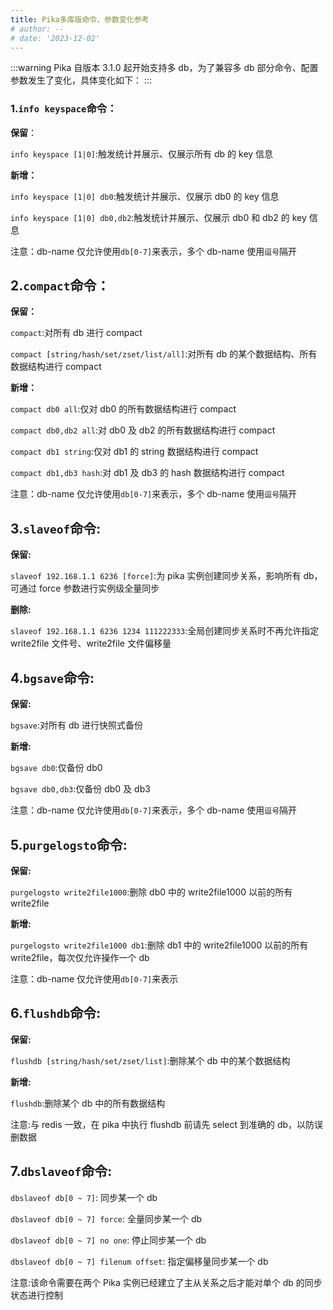 ```yaml
---
title: Pika多库版命令、参数变化参考
# author: --
# date: '2023-12-02'
---
```


:::warning
Pika 自版本 3.1.0 起开始支持多 db，为了兼容多 db 部分命令、配置参数发生了变化，具体变化如下：
:::

### 1.`info keyspace`命令：

**保留**：

`info keyspace [1|0]`:触发统计并展示、仅展示所有 db 的 key 信息

**新增：**

`info keyspace [1|0] db0`:触发统计并展示、仅展示 db0 的 key 信息

`info keyspace [1|0] db0,db2`:触发统计并展示、仅展示 db0 和 db2 的 key 信息

注意：db-name 仅允许使用`db[0-7]`来表示，多个 db-name 使用`逗号`隔开

## 2.`compact`命令：

**保留：**

`compact`:对所有 db 进行 compact

`compact [string/hash/set/zset/list/all]`:对所有 db 的某个数据结构、所有数据结构进行 compact

**新增：**

`compact db0 all`:仅对 db0 的所有数据结构进行 compact

`compact db0,db2 all`:对 db0 及 db2 的所有数据结构进行 compact

`compact db1 string`:仅对 db1 的 string 数据结构进行 compact

`compact db1,db3 hash`:对 db1 及 db3 的 hash 数据结构进行 compact

注意：db-name 仅允许使用`db[0-7]`来表示，多个 db-name 使用`逗号`隔开

## 3.`slaveof`命令:

**保留:**

`slaveof 192.168.1.1 6236 [force]`:为 pika 实例创建同步关系，影响所有 db，可通过 force 参数进行实例级全量同步

**删除:**

`slaveof 192.168.1.1 6236 1234 111222333`:全局创建同步关系时不再允许指定 write2file 文件号、write2file 文件偏移量

## 4.`bgsave`命令:

**保留:**

`bgsave`:对所有 db 进行快照式备份

**新增:**

`bgsave db0`:仅备份 db0

`bgsave db0,db3`:仅备份 db0 及 db3

注意：db-name 仅允许使用`db[0-7]`来表示，多个 db-name 使用`逗号`隔开

## 5.`purgelogsto`命令:

**保留:**

`purgelogsto write2file1000`:删除 db0 中的 write2file1000 以前的所有 write2file

**新增:**

`purgelogsto write2file1000 db1`:删除 db1 中的 write2file1000 以前的所有 write2file，每次仅允许操作一个 db

注意：db-name 仅允许使用`db[0-7]`来表示

## 6.`flushdb`命令:

**保留:**

`flushdb [string/hash/set/zset/list]`:删除某个 db 中的某个数据结构

**新增:**

`flushdb`:删除某个 db 中的所有数据结构

注意:与 redis 一致，在 pika 中执行 flushdb 前请先 select 到准确的 db，以防误删数据

## 7.`dbslaveof`命令:

`dbslaveof db[0 ~ 7]`: 同步某一个 db

`dbslaveof db[0 ~ 7] force`: 全量同步某一个 db

`dbslaveof db[0 ~ 7] no one`: 停止同步某一个 db

`dbslaveof db[0 ~ 7] filenum offset`: 指定偏移量同步某一个 db

注意:该命令需要在两个 Pika 实例已经建立了主从关系之后才能对单个 db 的同步状态进行控制
